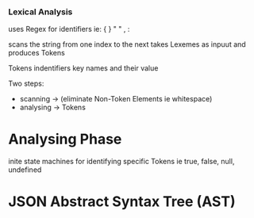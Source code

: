 ### Lexical Analysis

uses Regex for identifiers
ie: { } " " , :

scans the string from one index to the next
takes Lexemes as inpuut and produces Tokens

Tokens
indentifiers
key names and their value

Two steps:

- scanning -> (eliminate Non-Token Elements ie whitespace)
- analysing -> Tokens

# Analysing Phase

inite state machines for identifying specific Tokens
ie true, false, null, undefined

# JSON Abstract Syntax Tree (AST)
